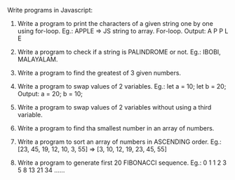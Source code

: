 Write programs in Javascript:

1. Write a program to print the characters of a given string one by one using for-loop.
Eg.: APPLE => JS string to array. For-loop.
Output:
A
P
P
L
E

2. Write a program to check if a string is PALINDROME or not. Eg.: IBOBI, MALAYALAM.

3. Write a program to find the greatest of 3 given numbers.

4. Write a program to swap values of 2 variables.
Eg.: let a = 10; let b = 20;
Output: a = 20; b = 10;

5. Write a program to swap values of 2 variables without using a third variable.

6. Write a program to find tha smallest number in an array of numbers.

7. Write a program to sort an array of numbers in ASCENDING order.
Eg.: [23, 45, 19, 12, 10, 3, 55] => [3, 10, 12, 19, 23, 45, 55]

8. Write a program to generate first 20 FIBONACCI sequence.
Eg.: 0 1 1 2 3 5 8 13 21 34 ......
